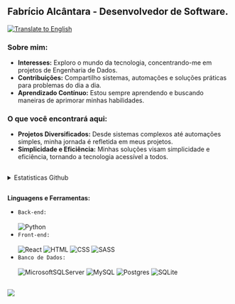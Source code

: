## Fabrício Alcântara - Desenvolvedor de Software. 

[![Translate to English](https://img.shields.io/badge/Translate%20to-English-blue.svg)](https://translate.google.com/translate?sl=pt&tl=en&u=https://github.com/fsalcantara/fsalcantara)

### Sobre mim:

- **Interesses:** Exploro o mundo da tecnologia, concentrando-me em projetos de Engenharia de Dados.
- **Contribuições:** Compartilho sistemas, automações e soluções práticas para problemas do dia a dia.
- **Aprendizado Contínuo:** Estou sempre aprendendo e buscando maneiras de aprimorar minhas habilidades.

### O que você encontrará aqui:

- **Projetos Diversificados:** Desde sistemas complexos até automações simples, minha jornada é refletida em meus projetos.
- **Simplicidade e Eficiência:** Minhas soluções visam simplicidade e eficiência, tornando a tecnologia acessível a todos.
##
<details>
 <summary>Estatisticas Github</summary>
<div>
 <a href="https://github.com/fsalcantara">
  <img height="150em" src="https://github-readme-stats-eight-theta.vercel.app/api?username=fsalcantara&show_icons=true&theme=tokyonight&include_all_commits=true&count_private=true"/>
  <img height="150em" src="https://github-readme-stats-eight-theta.vercel.app/api/top-langs/?username=fsalcantara&layout=compact&langs_count=8&theme=tokyonight"/>
 </a>
  
<div>
</details>

##

**Linguagens e Ferramentas:**<br>
* `Back-end:`<br><br>
   ![Python](https://img.shields.io/badge/Python-14354C?style=for-the-badge&logo=python&logoColor=white)
* `Front-end:`<br><br>
   ![React](https://img.shields.io/badge/React-20232A?style=for-the-badge&logo=react&logoColor=61DAFB)
   ![HTML](https://img.shields.io/badge/HTML5-E34F26?style=for-the-badge&logo=html5&logoColor=white)
   ![CSS](https://img.shields.io/badge/CSS3-1572B6?style=for-the-badge&logo=css3&logoColor=white)
   ![SASS](https://img.shields.io/badge/Sass-CC6699?style=for-the-badge&logo=sass&logoColor=white)
* `Banco de Dados:`<br><br>
  ![MicrosoftSQLServer](https://img.shields.io/badge/Microsoft%20SQL%20Server-CC2927?style=for-the-badge&logo=microsoft%20sql%20server&logoColor=white)
  ![MySQL](https://img.shields.io/badge/mysql-%2300f.svg?style=for-the-badge&logo=mysql&logoColor=white)
  ![Postgres](https://img.shields.io/badge/postgres-%23316192.svg?style=for-the-badge&logo=postgresql&logoColor=white)
  ![SQLite](https://img.shields.io/badge/sqlite-%2307405e.svg?style=for-the-badge&logo=sqlite&logoColor=white)

 
##

<div> 
 <a href="https://www.linkedin.com/in/fsalcantara" target="_blank"><img src="https://img.shields.io/badge/-LinkedIn-%230077B5?style=for-the-badge&logo=linkedin&logoColor=white" target="_blank"></a> 
</div>
